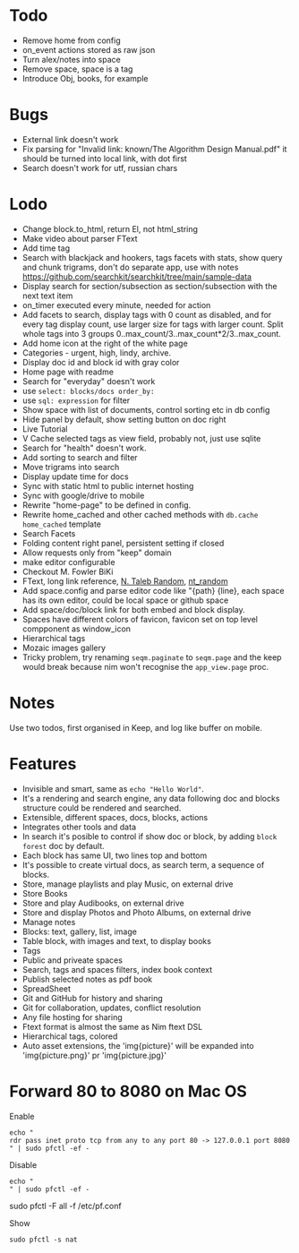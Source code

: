 # Todo

- Remove home from config
- on_event actions stored as raw json
- Turn alex/notes into space
- Remove space, space is a tag
- Introduce Obj, books,  for example

# Bugs

- External link doesn't work
- Fix parsing for "Invalid link: known/The Algorithm Design Manual.pdf" it should be turned into local link, with dot first
- Search doesn't work for utf, russian chars

# Lodo

- Change block.to_html, return El, not html_string
- Make video about parser FText
- Add time tag
- Search with blackjack and hookers, tags facets with stats, show query and chunk trigrams, don't do separate app, use with notes https://github.com/searchkit/searchkit/tree/main/sample-data
- Display search for section/subsection as section/subsection with the next text item
- on_timer executed every minute, needed for action
- Add facets to search, display tags with 0 count as disabled, and for every tag display count, use larger size for
  tags with larger count. Split whole tags into 3 groups 0..max_count/3..max_count*2/3..max_count.
- Add home icon at the right of the white page
- Categories - urgent, high, lindy, archive.
- Display doc id and block id with gray color
- Home page with readme
- Search for "everyday" doesn't work
- use `select: blocks/docs order_by: `
- use `sql: expression` for filter
- Show space with list of documents, control sorting etc in db config
- Hide panel by default, show setting button on doc right
- Live Tutorial
- V Cache selected tags as view field, probably not, just use sqlite
- Search for "health" doesn't work.
- Add sorting to search and filter
- Move trigrams into search
- Display update time for docs
- Sync with static html to public internet hosting
- Sync with google/drive to mobile
- Rewrite "home-page" to be defined in config.
- Rewrite home_cached and other cached methods with `db.cache home_cached` template
- Search Facets
- Folding content right panel, persistent setting if closed
- Allow requests only from "keep" domain
- make editor configurable
- Checkout M. Fowler BiKi
- FText, long link reference, [N. Taleb Random](nt_random), [nt_random](http://ntaleb.org/random)
- Add space.config and parse editor code like "{path} {line}, each space has its own editor, could
  be local space or github space
- Add space/doc/block link for both embed and block display.
- Spaces have different colors of favicon, favicon set on top level compponent as window_icon
- Hierarchical tags
- Mozaic images gallery
- Tricky problem, try renaming `seqm.paginate` to `seqm.page` and the keep would break because nim won't recognise
  the `app_view.page` proc.

# Notes

Use two todos, first organised in Keep, and log like buffer on mobile.

# Features

- Invisible and smart, same as `echo "Hello World"`.
- It's a rendering and search engine, any data following doc and blocks structure could be rendered and searched.
- Extensible, different spaces, docs, blocks, actions
- Integrates other tools and data
- In search it's posible to control if show doc or block, by adding `block forest` doc by default.
- Each block has same UI, two lines top and bottom
- It's possible to create virtual docs, as search term, a sequence of blocks.
- Store, manage playlists and play Music, on external drive
- Store Books
- Store and play Audibooks, on external drive
- Store and display Photos and Photo Albums, on external drive
- Manage notes
- Blocks: text, gallery, list, image
- Table block, with images and text, to display books
- Tags
- Public and priveate spaces
- Search, tags and spaces filters, index book context
- Publish selected notes as pdf book
- SpreadSheet
- Git and GitHub for history and sharing
- Git for collaboration, updates, conflict resolution
- Any file hosting for sharing
- Ftext format is almost the same as Nim ftext DSL
- Hierarchical tags, colored
- Auto asset extensions, the 'img{picture}' will be expanded into 'img{picture.png}' pr 'img{picture.jpg}'

# Forward 80 to 8080 on Mac OS

Enable

```
echo "
rdr pass inet proto tcp from any to any port 80 -> 127.0.0.1 port 8080
" | sudo pfctl -ef -
```

Disable

```
echo "
" | sudo pfctl -ef -
```

sudo pfctl -F all -f /etc/pf.conf

Show

```
sudo pfctl -s nat
```
